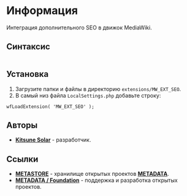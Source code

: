 # Информация

Интеграция дополнительного SEO в движок MediaWiki.

## Синтаксис

```

```

## Установка

1. Загрузите папки и файлы в директорию `extensions/MW_EXT_SEO`.
2. В самый низ файла `LocalSettings.php` добавьте строку:

```
wfLoadExtension( 'MW_EXT_SEO' );
```

## Авторы

- [**Kitsune Solar**](https://kitsune.solar/) - разработчик.

## Ссылки

- [**METASTORE**](https://metastore.pro/) - хранилище открытых проектов [**METADATA**](https://metadata.foundation/).
- [**METADATA / Foundation**](https://metadata.foundation/) - поддержка и разработка открытых проектов.
